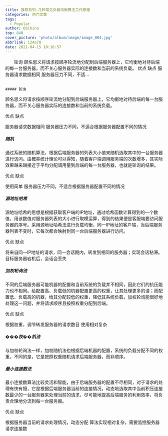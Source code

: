 ```yaml
---
title: 推荐系列-几种常见负载均衡算法工作原理
categories: 热门文章
tags:
  - Popular
author: OSChina
top: 840
cover_picture: 'photo/album/image/image_004.jpg'
abbrlink: 124a78
date: 2021-04-15 10:16:57
---
```


&emsp;&emsp;轮询 顾名思义将请求按顺序轮流地分配到后端服务器上，它均衡地对待后端的每一台服务器，而不关心服务器实际的连接数和当前的系统负载。 优点 缺点 服务器请求数据相同 服务器压力不同，不适...
<!-- more -->

                                                                                                                                                                                        ##### 轮询 
顾名思义将请求按顺序轮流地分配到后端服务器上，它均衡地对待后端的每一台服务器，而不关心服务器实际的连接数和当前的系统负载。 
 
  
   
   优点 
   缺点 
   
  
  
   
   服务器请求数据相同 
   服务器压力不同，不适合根据服务器配置不同的情况 
   
  
 
##### 随机 
通过系统的随机算法，根据后端服务器的列表大小值来随机选取其中的一台服务器进行访问。由概率统计理论可以得知，随着客户端调用服务端的次数增多，其实际效果越来越接近于平均分配调用量到后端的每一台服务器，也就是轮询的结果。 
 
  
   
   优点 
   缺点 
   
  
  
   
   使用简单 
   服务器压力不同，不适合根据服务器配置不同的情况 
   
  
 
##### 源地址哈希 
源地址哈希的思想是根据获取客户端的IP地址，通过哈希函数计算得到的一个数值，用该数值对服务器列表的大小进行取模运算，得到的结果便是客服端要访问服务器的序号。采用源地址哈希法进行负载均衡，同一IP地址的客户端，当后端服务器列表不变时，它每次都会映射到同一台后端服务器进行访问。 
 
  
   
   优点 
   缺点 
   
  
  
   
   将来自同一IP地址的请求，同一会话期内，转发到相同的服务器；实现会话粘滞。 
   目标服务器宕机后，会话会丢失 
   
  
 
##### 加权轮询法 
不同的后端服务器可能机器的配置和当前系统的负载并不相同，因此它们的抗压能力也不相同。给配置高、负载低的机器配置更高的权重，让其处理更多的请；而配置低、负载高的机器，给其分配较低的权重，降低其系统负载，加权轮询能很好地处理这一问题，并将请求顺序且按照权重分配到后端。 
 
  
   
   优点 
   缺点 
   
  
  
   
   根据权重，调节转发服务器的请求数目 
   使用相对复杂 
   
  
 
##### ���权��机法 
与加权轮询法一样，加权随机法也根据后端机器的配置，系统的负载分配不同的权重。不同的是，它是按照权重随机请求后端服务器，而非顺序。 
##### 最小连接数法 
最小连接数算法比较灵活和智能，由于后端服务器的配置不尽相同，对于请求的处理有快有慢，它是根据后端服务器当前的连接情况，动态地选取其中当前积压连接数最少的一台服务器来处理当前的请求，尽可能地提高后端服务的利用效率，将负责合理地分流到每一台服务器。 
 
  
   
   优点 
   缺点 
   
  
  
   
   根据服务器当前的请求处理情况，动态分配 
   算法实现相对复杂，需要监控服务器请求连接数 
   
  

                                        